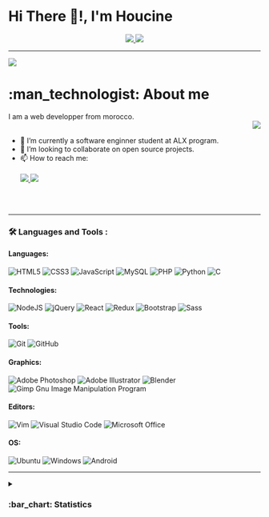 # Hi There 👋!, I'm Houcine
<div align = "center">
	<div id = "badges">
		<a href = "https://www.linkedin.com/in/elhoucine-bh">
			<img src = "https://img.shields.io/badge/LinkedIn-blue?logo=linkedin&logoColor=white&style=for-the-badge"/>
		</a>
		<a href = "https://twitter.com/hocinbaha20">
			<img src = "https://img.shields.io/badge/twitter-blue?logo=twitter&logoColor=white&style=for-the-badge"/>
		</a>
	</div>
</div>

---

<div>
	<img src = "https://komarev.com/ghpvc/?username=hbcode1" />
	<h1> :man_technologist: About me </h1>
	I am a web developper from morocco.	
	<br/>
<picture>
	<source srcset="https://github-readme-stats.vercel.app/api?username=hbcode1&show_icons=true&hide_title=true&theme=dark"
	media="(prefers-color-scheme: dark)"
	/>
	<source srcset="https://github-readme-stats.vercel.app/api?username=hbcode1&show_icons=true&hide_title=true"
	media="(prefers-color-scheme: light), (prefers-color-scheme: no-preference)"
	/>
	<img src="https://github-readme-stats.vercel.app/api?username=hbcode1&show_icons=true&hide_title=true" align = "right"/>
</picture>
	<br/>
	<ul align = "left">
		<li> 🌱 I’m currently a software enginner student at ALX program.</li>
		<li> 👯 I’m looking to collaborate on open source projects.</li>
		<li> 📫 How to reach me: 
	<br/>
	<br/>
			<a href = "https://www.linkedin.com/in/elhoucine-bh">
				<img src = "https://img.shields.io/badge/linkedin-%230077B5.svg?style=for-the-badge&logo=linkedin&logoColor=white" />
			</a>
			<a href = "https://twitter.com/hocinbaha20">
				<img src = "https://img.shields.io/badge/Twitter-%231DA1F2.svg?style=for-the-badge&logo=Twitter&logoColor=white" />
			</a>
		</li>
	</ul>
	
</div>
	<br/>
	<br/>

---

### :hammer_and_wrench: Languages and Tools :

#### Languages:

![HTML5](https://img.shields.io/badge/-HTML5-333333?style=flat&logo=html5)
![CSS3](https://img.shields.io/badge/-CSS3-333333?style=flat&logo=css3&logoColor=blue)
![JavaScript](https://img.shields.io/badge/-JavaScript-333333?style=flat&logo=javascript)
![MySQL](https://img.shields.io/badge/-MySQL-333333?style=flat&logo=postgresql)
![PHP](https://img.shields.io/badge/-PHP-333333?style=flat&logo=php)
![Python](https://img.shields.io/badge/-Python-333333?style=flat&logo=python&logoColor=ffdd54)
![C](https://img.shields.io/badge/-C-333333?style=flat&logo=c)
<br/>

#### Technologies:

![NodeJS](https://img.shields.io/badge/-NodeJS-333333?style=flat&logo=nodedotjs)
![jQuery](https://img.shields.io/badge/-jQuery-333333?style=flat&logo=jquery&logoColor=0769AD)
![React](https://img.shields.io/badge/-React-333333?style=flat&logo=React&logoColor=61DAFB)
![Redux](https://img.shields.io/badge/-Redux-333333?style=flat&logo=redux)
![Bootstrap](https://img.shields.io/badge/-Bootstrap-333333?style=flat&logo=bootstrap)
![Sass](https://img.shields.io/badge/-Sass-333333?style=flat&logo=sass)

#### Tools:

![Git](https://img.shields.io/badge/-Git-333333?style=flat&logo=git&logoColor=F05032)
![GitHub](https://img.shields.io/badge/-GitHub-333333?style=flat&logo=github&logoColor=181717)

#### Graphics:

![Adobe Photoshop](https://img.shields.io/badge/photoshop-%2331A8FF.svg?style=for-the-badge&logo=adobe%20photoshop&logoColor=white)
![Adobe Illustrator](https://img.shields.io/badge/illustrator-%23FF9A00.svg?style=for-the-badge&logo=adobe%20illustrator&logoColor=white)
![Blender](https://img.shields.io/badge/blender-%23F5792A.svg?style=for-the-badge&logo=blender&logoColor=white)
![Gimp Gnu Image Manipulation Program](https://img.shields.io/badge/Gimp-657D8B?style=for-the-badge&logo=gimp&logoColor=FFFFFF)

#### Editors:

![Vim](https://img.shields.io/badge/VIM-%2311AB00.svg?style=for-the-badge&logo=vim&logoColor=white)
![Visual Studio Code](https://img.shields.io/badge/VS%20Code-0078d7.svg?style=for-the-badge&logo=visual-studio-code&logoColor=white)
![Microsoft Office](https://img.shields.io/badge/MS%20Office-D83B01?style=for-the-badge&logo=microsoft-office&logoColor=white)

#### OS:

![Ubuntu](https://img.shields.io/badge/Ubuntu-E95420?style=for-the-badge&logo=ubuntu&logoColor=white)
![Windows](https://img.shields.io/badge/Windows-0078D6?style=for-the-badge&logo=windows&logoColor=white)
![Android](https://img.shields.io/badge/Android-3DDC84?style=for-the-badge&logo=android&logoColor=white)

---

<details>
	<summary>
	<h3> :bar_chart: Statistics</h3>
	</summary>
	<picture>
		<source srcset="https://github-readme-streak-stats.herokuapp.com?user=hbcode1&exclude_days=Sun&card_width=540&hide_border=falsw&theme=dark"
		media="(prefers-color-scheme: dark)"
		/>
		<source srcset="https://github-readme-streak-stats.herokuapp.com?user=hbcode1&exclude_days=Sun&card_width=540&hide_border=falsw"
		media="(prefers-color-scheme: light), (prefers-color-scheme: no-preference)"
		/>
		<br/>
		<br/>
		<img src="https://github-readme-streak-stats.herokuapp.com?user=hbcode1&exclude_days=Sun&card_width=540&hide_border=falsw" />
	</picture>
	<picture>
		<source srcset="https://github-readme-stats.vercel.app/api/top-langs/?username=hbcode1&layout=compact&langs_count=8&theme=dark"
		media="(prefers-color-scheme: dark)"
		/>
		<source srcset="https://github-readme-stats.vercel.app/api/top-langs/?username=hbcode1&layout=compact&langs_count=8"
		media="(prefers-color-scheme: light), (prefers-color-scheme: no-preference)"
		/>
		<br/>
		<br/>
		<img src="https://github-readme-stats.vercel.app/api/top-langs/?username=hbcode1&layout=compact&langs_count=8" />
	</picture>
</details>

#### 



#### 


